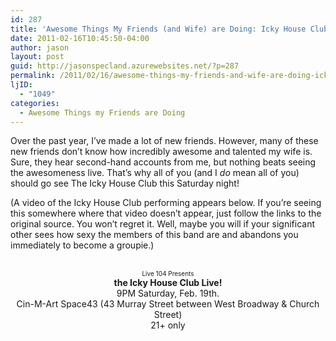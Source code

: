 ```yaml
---
id: 287
title: 'Awesome Things My Friends (and Wife) are Doing: Icky House Club Show'
date: 2011-02-16T10:45:50-04:00
author: jason
layout: post
guid: http://jasonspecland.azurewebsites.net/?p=287
permalink: /2011/02/16/awesome-things-my-friends-and-wife-are-doing-icky-house-club-show/
ljID:
  - "1049"
categories:
  - Awesome Things my Friends are Doing
---
```

Over the past year, I&#8217;ve made a lot of new friends. However, many of these new friends don&#8217;t know how incredibly awesome and talented my wife is. Sure, they hear second-hand accounts from me, but nothing beats seeing the awesomeness live. That&#8217;s why all of you (and I _do_ mean all of you) should go see The Icky House Club this Saturday night!

(A video of the Icky House Club performing appears below. If you&#8217;re seeing this somewhere where that video doesn&#8217;t appear, just follow the links to the original source. You won&#8217;t regret it. Well, maybe you will if your significant other sees how sexy the members of this band are and abandons you immediately to become a groupie.)



<center>
  <br /> <font size=-5>Live 104 Presents</font><br /> <strong>the Icky House Club Live!</strong><br /> 9PM Saturday, Feb. 19th.<br /> Cin-M-Art Space43 (43 Murray Street between West Broadway & Church Street)<br /> 21+ only<br />
</center>